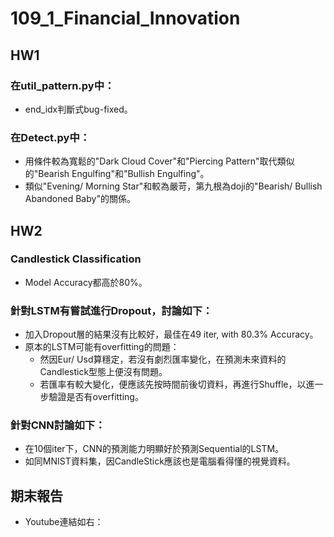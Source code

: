 # 109_1_Financial_Innovation

## HW1

### 在util_pattern.py中：
* end_idx判斷式bug-fixed。  

### 在Detect.py中：  
* 用條件較為寬鬆的"Dark Cloud Cover"和"Piercing Pattern"取代類似的"Bearish Engulfing"和"Bullish Engulfing"。
* 類似"Evening/ Morning Star"和較為嚴苛，第九根為doji的"Bearish/ Bullish Abandoned Baby"的關係。

## HW2

### Candlestick Classification
* Model Accuracy都高於80%。

### 針對LSTM有嘗試進行Dropout，討論如下：
* 加入Dropout層的結果沒有比較好，最佳在49 iter, with 80.3% Accuracy。
* 原本的LSTM可能有overfitting的問題：  
  - 然因Eur/ Usd算穩定，若沒有劇烈匯率變化，在預測未來資料的Candlestick型態上便沒有問題。  
  - 若匯率有較大變化，便應該先按時間前後切資料，再進行Shuffle，以進一步驗證是否有overfitting。  

### 針對CNN討論如下：
* 在10個iter下，CNN的預測能力明顯好於預測Sequential的LSTM。
* 如同MNIST資料集，因CandleStick應該也是電腦看得懂的視覺資料。

## 期末報告
* Youtube連結如右：
